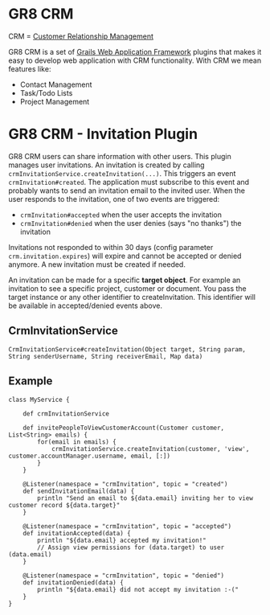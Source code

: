 # GR8 CRM

CRM = [Customer Relationship Management](http://en.wikipedia.org/wiki/Customer_relationship_management)

GR8 CRM is a set of [Grails Web Application Framework](http://www.grails.org/)
plugins that makes it easy to develop web application with CRM functionality.
With CRM we mean features like:

- Contact Management
- Task/Todo Lists
- Project Management

# GR8 CRM - Invitation Plugin

GR8 CRM users can share information with other users. This plugin manages user invitations.
An invitation is created by calling `crmInvitationService.createInvitation(...)`.
This triggers an event `crmInvitation#created`.
The application must subscribe to this event and probably wants to send an invitation email to the invited user.
When the user responds to the invitation, one of two events are triggered:

- `crmInvitation#accepted` when the user accepts the invitation
- `crmInvitation#denied` when the user denies (says "no thanks") the invitation

Invitations not responded to within 30 days (config parameter `crm.invitation.expires`) will expire and cannot be accepted or denied anymore.
A new invitation must be created if needed.

An invitation can be made for a specific **target object**. For example an invitation to see a specific project, customer or document.
You pass the target instance or any other identifier to createInvitation. This identifier will be available in accepted/denied events above.

## CrmInvitationService
    CrmInvitationService#createInvitation(Object target, String param, String senderUsername, String receiverEmail, Map data)

## Example
    class MyService {

        def crmInvitationService

        def invitePeopleToViewCustomerAccount(Customer customer, List<String> emails) {
            for(email in emails) {
                crmInvitationService.createInvitation(customer, 'view', customer.accountManager.username, email, [:])
            }
        }

        @Listener(namespace = "crmInvitation", topic = "created")
        def sendInvitationEmail(data) {
            println "Send an email to ${data.email} inviting her to view customer record ${data.target}"
        }

        @Listener(namespace = "crmInvitation", topic = "accepted")
        def invitationAccepted(data) {
            println "${data.email} accepted my invitation!"
            // Assign view permissions for (data.target) to user (data.email)
        }

        @Listener(namespace = "crmInvitation", topic = "denied")
        def invitationDenied(data) {
            println "${data.email} did not accept my invitation :-("
        }
    }
